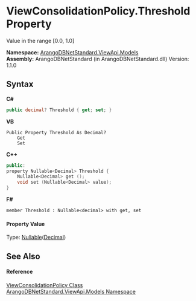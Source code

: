 # ViewConsolidationPolicy.Threshold Property 
 

Value in the range [0.0, 1.0]

**Namespace:**&nbsp;<a href="23bbeb16-c099-4f2c-4dad-2e67e1a19df4">ArangoDBNetStandard.ViewApi.Models</a><br />**Assembly:**&nbsp;ArangoDBNetStandard (in ArangoDBNetStandard.dll) Version: 1.1.0

## Syntax

**C#**<br />
``` C#
public decimal? Threshold { get; set; }
```

**VB**<br />
``` VB
Public Property Threshold As Decimal?
	Get
	Set
```

**C++**<br />
``` C++
public:
property Nullable<Decimal> Threshold {
	Nullable<Decimal> get ();
	void set (Nullable<Decimal> value);
}
```

**F#**<br />
``` F#
member Threshold : Nullable<decimal> with get, set

```


#### Property Value
Type: <a href="https://docs.microsoft.com/dotnet/api/system.nullable-1" target="_blank" rel="noopener noreferrer">Nullable</a>(<a href="https://docs.microsoft.com/dotnet/api/system.decimal" target="_blank" rel="noopener noreferrer">Decimal</a>)

## See Also


#### Reference
<a href="a7f55422-d362-7371-9e47-d2786c89b753">ViewConsolidationPolicy Class</a><br /><a href="23bbeb16-c099-4f2c-4dad-2e67e1a19df4">ArangoDBNetStandard.ViewApi.Models Namespace</a><br />